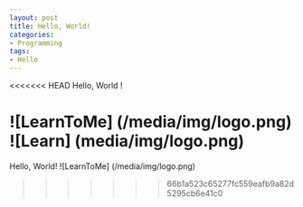 ```yaml
---
layout: post
title: Hello, World!
categories:
- Programming
tags:
- Hello
---
```

<<<<<<< HEAD
Hello, World !

![LearnToMe] (/media/img/logo.png) 
![Learn] (media/img/logo.png)
=======
Hello, World!
![LearnToMe] (/media/img/logo.png) 
>>>>>>> 66b1a523c65277fc559eafb9a82d5295cb6e41c0
